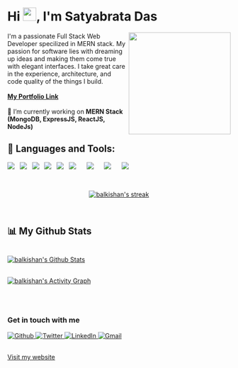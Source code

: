 <h1 align="left">Hi <img src="https://raw.githubusercontent.com/MartinHeinz/MartinHeinz/master/wave.gif" width="30px">, I'm Satyabrata Das</h1>
<img align='right' src="https://media.giphy.com/media/2QpnSwLwr9fkDtiN4m/giphy.gif" width="230">
I'm a passionate Full Stack Web Developer specilized in MERN stack. My passion for software lies with dreaming up ideas and making them come true with elegant interfaces. I take great care in the experience, architecture, and code quality of the things I build.

<br/>
<br/>


<a href="https://satya12325.github.io/Das-Satyabrata/">
    <b>My Portfolio Link</b>
</a>
<br />
<br />
🌱 I’m currently working on <b>MERN Stack (MongoDB, ExpressJS, ReactJS, NodeJs)</b>

## 🚀 Languages and Tools:

<p>
    <img src="https://img.shields.io/badge/JavaScript-F7DF1E?style=for-the-badge&logo=javascript&logoColor=black" />&nbsp;&nbsp;
    <img src="https://img.shields.io/badge/ReactJS-20232A?style=for-the-badge&logo=react&logoColor=61DAFB" />&nbsp;&nbsp;
    <img src="https://img.shields.io/badge/Redux-000000?style=for-the-badge&logo=nextdotjs&logoColor=white" />&nbsp;&nbsp;
    <img src="https://img.shields.io/badge/Node.js-339933?style=for-the-badge&logo=nodedotjs&logoColor=white" />&nbsp;&nbsp;
    <img src="https://img.shields.io/badge/Express.js-000000?style=for-the-badge&logo=express&logoColor=white" />&nbsp;&nbsp;
    <img src="https://img.shields.io/badge/MongoDB-4EA94B?style=for-the-badge&logo=mongodb&logoColor=white" />&nbsp;&nbsp;
    &nbsp;&nbsp;
    <img src="https://img.shields.io/badge/HTML5%20-%23e34f26.svg?&style=for-the-badge&logo=html5&logoColor=white" />&nbsp;&nbsp;
    &nbsp;&nbsp;
    <img src="https://img.shields.io/badge/CSS3-1572B6?&style=for-the-badge&logo=css3&logoColor=white" />&nbsp;&nbsp;
    &nbsp;&nbsp;
    <img src="https://img.shields.io/badge/npm-CB3837?style=for-the-badge&logo=npm&logoColor=white" />&nbsp;&nbsp;
</p>
<br/>

<p align="center">
    <a href="https://github.com/Satya12325/github-readme-streak-stats">
        <img title="🔥 Get streak stats for your profile at git.io/streak-stats" alt="balkishan's streak" src="https://github-readme-streak-stats.herokuapp.com/?user=Satya12325&theme=black-ice&hide_border=true&stroke=0000&background=060A0CD0"/>
    </a>
</p>

<br/>

## 📊 My Github Stats

  <br/>
    <a href="https://github.com/Satya12325/github-readme-stats"><img alt="balkishan's Github Stats" src="https://github-readme-stats.vercel.app/api?username=Satya12325&show_icons=true&count_private=true&theme=react&hide_border=true&bg_color=0D1117" /></a>


<br/>
<br/>


<a href="https://github.com/Satya12325/github-readme-activity-graph"><img alt="balkishan's Activity Graph" src="https://activity-graph.herokuapp.com/graph?username=Satya12325&bg_color=0D1117&color=5BCDEC&line=5BCDEC&point=FFFFFF&hide_border=true" /></a>

<br/>
<br/>

<h3>Get in touch with me</h3>
<p>
    <a href="https://github.com/Satya12325" target="_open">
        <img alt="Github" src="https://img.shields.io/badge/GitHub-%2312100E.svg?&style=for-the-badge&logo=Github&logoColor=white" />
    </a> 
    <a href="https://twitter.com/Satyabr22026742" target="_open">
        <img alt="Twitter" src="https://img.shields.io/badge/twitter-%231DA1F2.svg?&style=for-the-badge&logo=twitter&logoColor=white" />
    </a>
    <a href="https://www.linkedin.com/in/satyabrata-das-32849b1a7/" target="_open">
        <img alt="LinkedIn" src="https://img.shields.io/badge/linkedin-%230077B5.svg?&style=for-the-badge&logo=linkedin&logoColor=white" />
    </a> 
    <a href="mailto:satya12325@gmail.com" target="_open">
        <img alt="Gmail" src="https://img.shields.io/badge/Gmail-D14836?style=for-the-badge&logo=gmail&logoColor=white" />
    </a>
</p>
<br />
<a href="https://satya12325.github.io/Das-Satyabrata/">
    Visit my website
</a>
